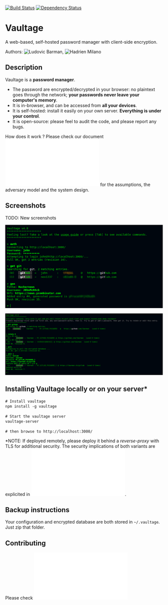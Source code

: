[![Build Status](https://travis-ci.org/lbarman/vaultage.svg)](https://travis-ci.org/lbarman/vaultage) 
[![Dependency Status](https://david-dm.org/lbarman/vaultage.svg)](https://david-dm.org/lbarman/vaultage) 

# Vaultage

A web-based, self-hosted password manager with client-side encryption.

Authors: ![Ludovic Barman](https://github.com/lbarman/), ![Hadrien Milano](https://github.com/hmil/)

## Description

Vaultage is a **password manager**.

- The password are encrypted/decrypted in your browser: no plaintext goes through the network; **your passwords never leave your computer's memory**.
- It is in-browser, and can be accessed from **all your devices**.
- It is self-hosted: install it easily on your own server. **Everything is under your control**.
- It is open-source: please feel to audit the code, and please report any bugs.

How does it work ? Please check our document ![SYSTEM_DESIGN.md](SYSTEM_DESIGN.md) for the assumptions, the adversary model and the system design.

## Screenshots

TODO: New screenshots

![Vaultage demo 1](https://raw.githubusercontent.com/lbarman/vaultage/master/resources/screenshot1.png "Vaultage demo 1")

![Vaultage demo 2](https://raw.githubusercontent.com/lbarman/vaultage/master/resources/screenshot2.png "Vaultage demo 2")

## Installing Vaultage locally or on your server*

```
# Install vaultage
npm install -g vaultage

# Start the vaultage server
vaultage-server

# then browse to http://localhost:3000/
```

*NOTE: If deployed remotely, please deploy it behind a *reverse-proxy* with TLS for additional security. The security implications of both variants are explicited in ![SYSTEM_DESIGN.md](SYSTEM_DESIGN.md).

## Backup instructions

Your configuration and encrypted database are both stored in `~/.vaultage`. Just zip that folder.

## Contributing

Please check ![CONTRIBUTING.md](CONTRIBUTING.md)
